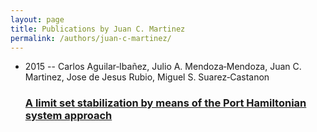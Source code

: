 ```yaml
---
layout: page
title: Publications by Juan C. Martinez
permalink: /authors/juan-c-martinez/
---
```


<ul class="post-list">
<li><span class='post-meta'>2015 -- Carlos Aguilar‐Ibañez, Julio A. Mendoza‐Mendoza, Juan C. Martinez, Jose de Jesus Rubio, Miguel S. Suarez‐Castanon</span><h3><a class='post-link' href='../../a-limit-set-stabilization-by-means-of-the-port-hamiltonian-system-approach'>A limit set stabilization by means of the Port Hamiltonian system approach</a></h3></li>

</ul>
